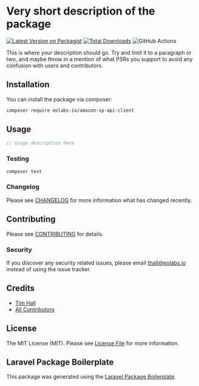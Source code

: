# Very short description of the package

[![Latest Version on Packagist](https://img.shields.io/packagist/v/eolabs-io/amazon-sp-api-client.svg?style=flat-square)](https://packagist.org/packages/eolabs-io/amazon-sp-api-client)
[![Total Downloads](https://img.shields.io/packagist/dt/eolabs-io/amazon-sp-api-client.svg?style=flat-square)](https://packagist.org/packages/eolabs-io/amazon-sp-api-client)
![GitHub Actions](https://github.com/eolabs-io/amazon-sp-api-client/actions/workflows/main.yml/badge.svg)

This is where your description should go. Try and limit it to a paragraph or two, and maybe throw in a mention of what PSRs you support to avoid any confusion with users and contributors.

## Installation

You can install the package via composer:

```bash
composer require eolabs-io/amazon-sp-api-client
```

## Usage

```php
// Usage description here
```

### Testing

```bash
composer test
```

### Changelog

Please see [CHANGELOG](CHANGELOG.md) for more information what has changed recently.

## Contributing

Please see [CONTRIBUTING](CONTRIBUTING.md) for details.

### Security

If you discover any security related issues, please email thall@eolabs.io instead of using the issue tracker.

## Credits

-   [Tim Hall](https://github.com/eolabs-io)
-   [All Contributors](../../contributors)

## License

The MIT License (MIT). Please see [License File](LICENSE.md) for more information.

## Laravel Package Boilerplate

This package was generated using the [Laravel Package Boilerplate](https://laravelpackageboilerplate.com).
